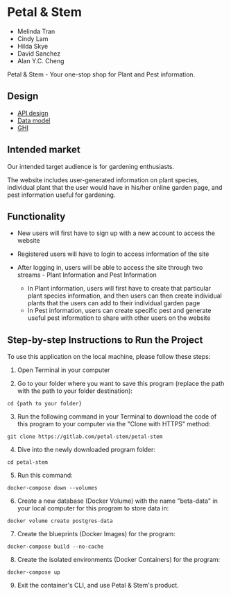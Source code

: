 # Petal & Stem

- Melinda Tran
- Cindy Lam
- Hilda Skye
- David Sanchez
- Alan Y.C. Cheng

Petal & Stem - Your one-stop shop for Plant and Pest information.

## Design

- [API design](docs/apis.md)
- [Data model](docs/data-model.md)
- [GHI](docs/ghi.md)

## Intended market

Our intended target audience is for gardening enthusiasts.

The website includes user-generated information on plant species, individual plant that the user would have in his/her online garden page, and pest information useful for gardening.

## Functionality

- New users will first have to sign up with a new account to access the website

- Registered users will have to login to access information of the site

- After logging in, users will be able to access the site through two streams - Plant Information and Pest Information
  - In Plant information, users will first have to create that particular plant species information, and then users can then create individual plants that the users can add to their individual garden page
  - In Pest information, users can create specific pest and generate useful pest information to share with other users on the website

## Step-by-step Instructions to Run the Project

To use this application on the local machine, please follow these steps:

1. Open Terminal in your computer

2. Go to your folder where you want to save this program (replace the path with the path to your folder destination):

```
cd {path to your folder}
```

3. Run the following command in your Terminal to download the code of this program to your computer via the "Clone with HTTPS" method:

```
git clone https://gitlab.com/petal-stem/petal-stem
```

4. Dive into the newly downloaded program folder:

```
cd petal-stem
```

5. Run this command:

```
docker-compose down --volumes
```


6. Create a new database (Docker Volume) with the name "beta-data" in your local computer for this program to store data in:

```
docker volume create postgres-data
```

7. Create the blueprints (Docker Images) for the program:

```
docker-compose build --no-cache
```

8. Create the isolated environments (Docker Containers) for the program:

```
docker-compose up
```

9. Exit the container's CLI, and use Petal & Stem's product.



<!-- 1. Clone repository down
2. CD into the new project directory
3. Run `docker-compose down --volumes`
4. Run `docker volume create postgres-data`
5. Run `docker-compose build --no-cache`
6. Run `docker-compose up`
7. Exit the container's CLI, and enjoy Petal & Stem's product! -->

